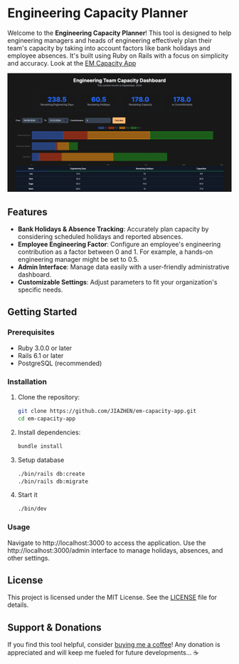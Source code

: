 # Engineering Capacity Planner

Welcome to the **Engineering Capacity Planner**! This tool is designed to help engineering managers and heads of engineering effectively plan their team's capacity by taking into account factors like bank holidays and employee absences. It's built using Ruby on Rails with a focus on simplicity and accuracy. Look at the [EM Capacity App](https://emcapacityapp.onrender.com/)

![image](./docs/Engineering_Manager_Capacity_Planning.png)

## Features

- **Bank Holidays & Absence Tracking**: Accurately plan capacity by considering scheduled holidays and reported absences.
- **Employee Engineering Factor**: Configure an employee's engineering contribution as a factor between 0 and 1. For example, a hands-on engineering manager might be set to 0.5.
- **Admin Interface**: Manage data easily with a user-friendly administrative dashboard.
- **Customizable Settings**: Adjust parameters to fit your organization's specific needs.

## Getting Started

### Prerequisites

- Ruby 3.0.0 or later
- Rails 6.1 or later
- PostgreSQL (recommended)

### Installation

1. Clone the repository:

   ```bash
   git clone https://github.com/JIAZHEN/em-capacity-app.git
   cd em-capacity-app
   ```

2. Install dependencies:
   ```bash
   bundle install
   ```
3. Setup database

   ```bash
   ./bin/rails db:create
   ./bin/rails db:migrate
   ```

4. Start it

   ```bash
   ./bin/dev
   ```

### Usage

Navigate to http://localhost:3000 to access the application.
Use the http://localhost:3000/admin interface to manage holidays, absences, and other settings.

## License

This project is licensed under the MIT License. See the [LICENSE](MIT-LICENSE) file for details.

## Support & Donations

If you find this tool helpful, consider [buying me a coffee](https://github.com/sponsors/JIAZHEN)! Any donation is appreciated and will keep me fueled for future developments... ☕️
